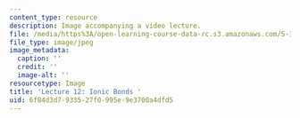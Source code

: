 ```yaml
---
content_type: resource
description: Image accompanying a video lecture.
file: /media/https%3A/open-learning-course-data-rc.s3.amazonaws.com/5-111-principles-of-chemical-science-fall-2008/6f84d3d7933527f0995e9e3700a4dfd5_12.jpg
file_type: image/jpeg
image_metadata:
  caption: ''
  credit: ''
  image-alt: ''
resourcetype: Image
title: 'Lecture 12: Ionic Bonds '
uid: 6f84d3d7-9335-27f0-995e-9e3700a4dfd5
---
```

